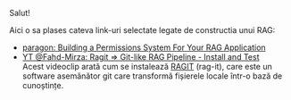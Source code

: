 Salut!

Aici o sa plases cateva link-uri selectate legate de constructia unui RAG:

- [paragon: Building a Permissions System For Your RAG Application](https://www.useparagon.com/learn/ai-knowledge-chatbot-with-permissions-chapter-2/?utm_campaign=Retargeting+90+days+-+Content+-+Clicks&utm_source=linkedin&utm_medium=paid&hsa_acc=507086816&hsa_cam=706362794&hsa_grp=322765514&hsa_ad=496074474&hsa_net=linkedin&hsa_ver=3&li_fat_id=b6f0a770-5ba1-4273-866c-062e913d03a5&utm_campaign=Retargeting%2090%20days%20-%20Content%20-%20Clicks&utm_medium=paid_social&utm_source=linkedin_paid)
- [YT @Fahd-Mirza: Ragit => Git-like RAG Pipeline - Install and Test](https://www.youtube.com/watch?v=qk21gJdPGJE&ab_channel=FahdMirza)
  <br/>Acest videoclip arată cum se instalează [RAGIT](https://www.youtube.com/redirect?event=video_description&redir_token=QUFFLUhqa3BTWllJTXYxU3JuanRvSWwwVm1Kd2hpXzdtZ3xBQ3Jtc0treFZTeXl1Y3dzRkljMXZzaUR0WHNGOHJiLURmdXRVQW9CODU2dkxMVWx3a21yRlpPMmFad2ZqNVYzOFFYMklxTGdRcFZUdTB5d1JnaVEzR3pfRGNCZEdjWDJsRW1od0VUeFM4RzJVY05QZEVmMDNJSQ&q=https%3A%2F%2Fgithub.com%2Fbaehyunsol%2Fragit&v=qk21gJdPGJE) (rag-it), care este un software asemănător git care transformă fișierele locale într-o bază de cunoștințe. 
